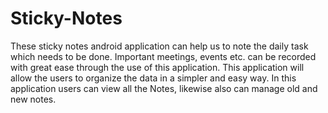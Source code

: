 # Sticky-Notes
These sticky notes android application can help us to note the daily task which needs to be done. Important meetings, events etc. can be recorded with great ease through the use of this application. This application will allow the users to organize the data in a simpler and easy way. In this application users can view all the Notes, likewise also can manage old and new notes.
